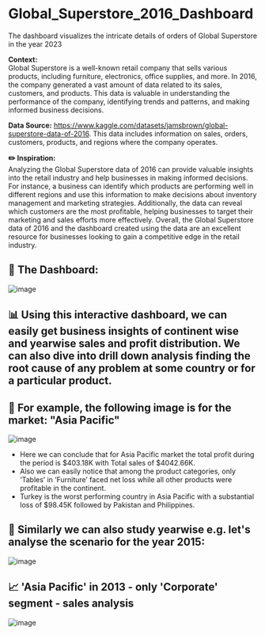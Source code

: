 # Global_Superstore_2016_Dashboard
The dashboard visualizes the intricate details of orders of Global Superstore in the year 2023

**Context:**
<br>
Global Superstore is a well-known retail company that sells various products, including furniture, electronics, office supplies, and more. In 2016, the company generated a vast amount of data related to its sales, customers, and products. This data is valuable in understanding the performance of the company, identifying trends and patterns, and making informed business decisions.

**Data Source:**
https://www.kaggle.com/datasets/jamsbrown/global-superstore-data-of-2016. This data includes information on sales, orders, customers, products, and regions where the company operates.

**✏️ Inspiration:** <br>
Analyzing the Global Superstore data of 2016 can provide valuable insights into the retail industry and help businesses in making informed decisions. For instance, a business can identify which products are performing well in different regions and use this information to make decisions about inventory management and marketing strategies. Additionally, the data can reveal which customers are the most profitable, helping businesses to target their marketing and sales efforts more effectively. Overall, the Global Superstore data of 2016 and the dashboard created using the data are an excellent resource for businesses looking to gain a competitive edge in the retail industry.

## 🎨 The Dashboard:
![image](https://github.com/user-attachments/assets/9dd886db-f6d2-4d84-ab13-9eb8ff846901)

## 📊 Using this interactive dashboard, we can easily get business insights of continent wise and yearwise sales and profit distribution. We can also dive into drill down analysis finding the root cause of any problem at some country or for a particular product. 

## 📌 For example, the following image is for the market: "Asia Pacific"

![image](https://github.com/user-attachments/assets/578f3697-c0b3-4045-b1b5-ffe608c67039)

-	Here we can conclude that for Asia Pacific market the total profit during the period is $403.18K with Total sales of $4042.66K.
-	Also we can easily notice that among the product categories, only ‘Tables’ in ‘Furniture’ faced net loss while all other products were profitable in the continent.
-	Turkey is the worst performing country in Asia Pacific with a substantial loss of $98.45K followed by Pakistan and Philippines.

## 📌 Similarly we can also study yearwise e.g. let's analyse the scenario for the year 2015:

![image](https://github.com/user-attachments/assets/13a1b364-a7be-4fe5-9b88-f1c24aa3c639)

## 📈 'Asia Pacific' in 2013 - only 'Corporate' segment - sales analysis
![image](https://github.com/user-attachments/assets/97cc4ed9-8d0b-4631-a6bf-6e432c7e8930)





